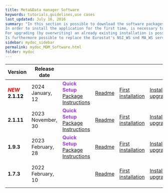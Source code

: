 ```yaml
---
title: Meta&Data manager Software
keywords: tutorials,guidelines,use cases
last_updated: July 16, 2016
summary: "In this section is possible to download the software packages of the Meta&Data manager tool.<br>
In order to install the application for the first time, is necessary to download the 'First installation package'.<br>
For upgrading (by overwriting) an already existing installation is possible to use the 'Installation upgrade' package, that doesn't include the configuration files: in this case, please make a backup of the already installed version's files and of the related databases and read carefully the 'Readme' file. For the purpose of the Meta&Data manager's version upgrade, the 'Utility files' package contains the scripts and utilities for upgrading the version of the databases (in orer to use them correctly, please the Readme file).<br>
Is furthermore possible to replace the Eurostat's NSI_WS snd MA_WS services available in the install packages with the most recent versions, included in the '.NET 6.0 Services' package: in this case is required the installation of .NET Core 6.0 "
sidebar: mydoc_sidebar
permalink: mydoc_MDM_Software.html
folder: mydoc
---
```

| Version | Release date ||||||||
|-------------|-------------|-------------|-------------|-------------|-------------|-------------|-------------|-------------|
|<font color="red"><b><i>NEW </i></b></font><font color="black"><b>2.1.12</b></font>|2024 January, 12|<b><font color="#9f3de3">Quick Setup</font></b><br>[Package](https://drive.google.com/file/d/1FrgEVm4GCHufnQgEsJAAr_rjqAOlEnq2/view?usp=sharing)<br>[Instructions](./Software/MDM_V2.1.12_12-01-2024/MDM_2112_ReadmeSetup.pdf)|[Readme](./Software/MDM_V2.1.12_12-01-2024/MDM_2112_Readme.pdf)|[First installation](https://drive.google.com/file/d/1kCasLv2M4poA-Eil5UvMnw-uqusizbfj/view?usp=sharing)|[Installation upgrade](https://drive.google.com/file/d/1tJ7kBdT0I0cSQJ9LbsKkQKhBxqBl0-QM/view?usp=sharing)|[Resource and Utility files](./Software/MDM_V2.1.12_12-01-2024/MDM_2112_Files.zip)|[Manuals](./mydoc_about_ruby_gems_etc.html#version-21)|[Release notes](./mydoc_release_notes_60.html#version-2112-release-date-january-12-2024)||
|**2.1.11**|2023 November, 30|<b><font color="#9f3de3">Quick Setup</font></b><br>[Package](https://drive.google.com/file/d/1UApby4N6I1lnBHl5yuQrQLhvw2YKhLv6/view?usp=sharing)<br>[Instructions](./Software/MDM_V2.1.10_30-11-2023/MDM_2110_ReadmeSetup.pdf)|[Readme](./Software/MDM_V2.1.10_30-11-2023/MDM_2110_Readme.pdf)|[First installation](https://drive.google.com/file/d/14uBnc_EDeOyLsY5ek2F8Aiy_ZzCocSJ5/view?usp=sharing)|[Installation upgrade](https://drive.google.com/file/d/1OyoSJB27EU52j1ZZCsfwH1IAygI5Jnv6/view?usp=sharing)|[Resource and Utility files](./Software/MDM_V2.1.10_30-11-2023/MDM_2110_Files.zip)|[Manuals](./mydoc_about_ruby_gems_etc.html#version-21)|[Release notes](./mydoc_release_notes_60.html#version-2110-release-date-november-30-2023)||
|**1.9.3**|2023 February, 28|<b><font color="#9f3de3">Quick Setup</font></b><br>[Package](https://drive.google.com/file/d/1w7sxjGYidoj7CMVgz44VgAAA7B_JLsC6/view?usp=sharing)<br>[Instructions](./Software/MDM_V1.9.2_28-02-2023/Readme_Setup_MDM.txt)|[Readme](./Software/MDM_V1.9.2_28-02-2023/MDM_192_Readme.pdf)|[First installation](./Software/MDM_V1.9.2_28-02-2023/MDM_192_First_Install.zip)|[Installation upgrade](./Software/MDM_V1.9.2_28-02-2023/MDM_192_Install_Upgrade.zip)|[Resource and Utility files](./Software/MDM_V1.9.2_28-02-2023/MDM_192_files.zip)|[.NET 6.0 Services](./Software/MDM_V1.9.2_28-02-2023/NET_Core_60.zip)|[Manuals](./mydoc_about_ruby_gems_etc.html#version-19)|[Release notes](./mydoc_release_notes_60.html#version-190-191-192-193-release-date-november-14-2022---february-28-2023)|
|**1.7.3**|2022 February, 10||[Readme](./Software/MDM_V1.7.3_10-02-2022/Readme.pdf)|[First installation](./Software/MDM_V1.7.3_10-02-2022/MDM_1_7_3_First_Install.zip)|[Installation upgrade](./Software/MDM_V1.7.3_10-02-2022/MDM_192_Install_Upgrade.zip)|[Resource and Utility files](./Software/MDM_V1.7.3_10-02-2022/MDM_1_7_3_files.zip)|[.NET 6.0 Services](./Software/MDM_V1.7.3_10-02-2022/Net_Core_60.zip)|[Manuals](./mydoc_about_ruby_gems_etc.html#version-17)|[Release notes](./mydoc_release_notes_60.html#version-173-release-date-february-10-2022)|

